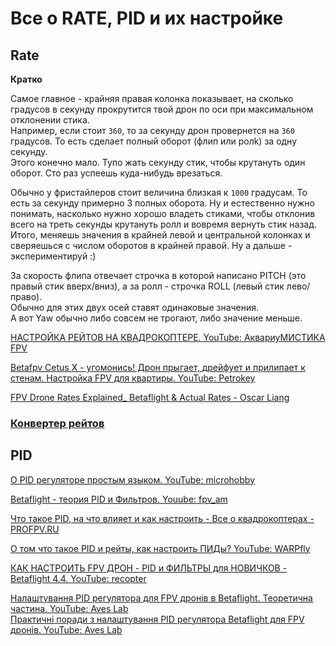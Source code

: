 # Все о RATE, PID и их настройке

## Rate

**Кратко**

Самое главное - крайняя правая колонка показывает, на сколько градусов в секунду прокрутится твой дрон по оси при максимальном отклонении стика.  
Например, если стоит `360`, то за секунду дрон провернется на `360` градусов. То есть сделает полный оборот (флип или ролk) за одну секунду.  
Этого конечно мало. Тупо жать секунду стик, чтобы крутануть один оборот. Сто раз успеешь куда-нибудь врезаться.  

Обычно у фристайлеров стоит величина близкая к `1000` градусам. То есть за секунду примерно 3 полных оборота. Ну и естественно нужно понимать, насколько нужно хорошо владеть стиками, чтобы отклонив всего на треть секунды крутануть ролл и вовремя вернуть стик назад.  
Итого, меняешь значения в крайней левой и центральной колонках и сверяешься с числом оборотов в крайней правой. Ну а дальше - экспериментируй :)

За скорость флипа отвечает строчка в которой написано PITCH (это правый стик вверх/вниз), а за ролл - строчка ROLL (левый стик лево/право).  
Обычно для этих двух осей ставят одинаковые значения.  
А вот Yaw обычно либо совсем не трогают, либо значение меньше.  

[НАСТРОЙКА РЕЙТОВ НА КВАДРОКОПТЕРЕ. YouTube: АквариуМИСТИКА FPV](https://www.youtube.com/watch?v=0IswQO2v-WY)

[Betafpv Cetus X - угомонись! Дрон прыгает, дрейфует и прилипает к стенам. Настройка FPV для квартиры. YouTube: Petrokey](https://www.youtube.com/watch?v=kPr2hmY9g5g)

[FPV Drone Rates Explained_ Betaflight & Actual Rates - Oscar Liang](https://oscarliang.com/rates/)

### [Конвертер рейтов](https://rates.metamarc.com/)

## PID
[О PID регуляторе простым языком. YouTube: microhobby](https://www.youtube.com/watch?v=NbEhtZlSa6A)

[Betaflight - теория PID и Фильтров. Youube: fpv_am](https://www.youtube.com/watch?v=YjYo7p7Nu9o)

[Что такое PID, на что влияет и как настроить - Все о квадрокоптерах - PROFPV.RU](https://profpv.ru/chto-takoe-pid-na-chto-vliyaet-i-kak-nastroit/)

[О том что такое PID и рейты, как настроить ПИДы? YouTube: WARPfly](https://www.youtube.com/watch?v=Rnytz89bVss)

[КАК НАСТРОИТЬ FPV ДРОН - PID и ФИЛЬТРЫ для НОВИЧКОВ - Betaflight 4.4. YouTube: recopter](https://www.youtube.com/watch?v=X5IRArDcGx8)

[Налаштування PID регулятора для FPV дронів в Betaflight. Теоретична частина. YouTube: Aves Lab](https://www.youtube.com/watch?v=NlqPHb28eaw)  
[Практичні поради з налаштування PID регулятора Betaflight для FPV дронів. YouTube: Aves Lab](https://www.youtube.com/watch?v=76FeOTWqC_Y)
